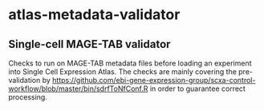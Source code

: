 # atlas-metadata-validator

## Single-cell MAGE-TAB validator

Checks to run on MAGE-TAB metadata files before loading an experiment into Single Cell Expression Atlas. The checks are mainly covering the pre-validation by https://github.com/ebi-gene-expression-group/scxa-control-workflow/blob/master/bin/sdrfToNfConf.R in order to guarantee correct processing.


